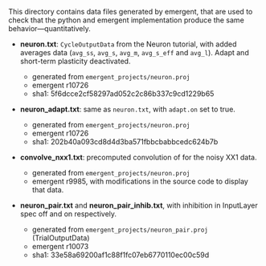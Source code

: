 This directory contains data files generated by emergent, that are used to check that the python and
emergent implementation produce the same behavior—quantitatively.

* **neuron.txt**: `CycleOutputData` from the Neuron tutorial, with added averages data (`avg_ss`,
  `avg_s`, `avg_m`, `avg_s_eff` and `avg_l`). Adapt and short-term plasticity deactivated.
  - generated from `emergent_projects/neuron.proj`
  - emergent r10726
  - sha1: 5f6dcce2cf58297ad052c2c86b337c9cd1229b65

* **neuron_adapt.txt**: same as `neuron.txt`, with `adapt.on` set to true.
  - generated from `emergent_projects/neuron.proj`
  - emergent r10726
  - sha1: 202b40a093cd8d4d3ba571fbbcbabbcedc624b7b


* **convolve_nxx1.txt**: precomputed convolution of for the noisy XX1 data.
  - generated from `emergent_projects/neuron.proj`
  - emergent r9985, with modifications in the source code to display that data.

* **neuron_pair.txt** and **neuron_pair_inhib.txt**, with inhibition in InputLayer spec off and on
  respectively.
  - generated from `emergent_projects/neuron_pair.proj` (TrialOutputData)
  - emergent r10073
  - sha1: 33e58a69200af1c88f1fc07eb6770110ec00c59d
